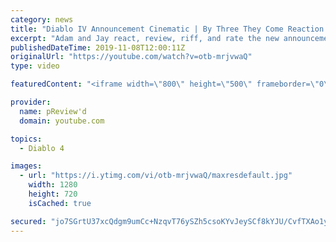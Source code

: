 ```yaml
---
category: news
title: "Diablo IV Announcement Cinematic | By Three They Come Reaction / Review / Rating"
excerpt: "Adam and Jay react, review, riff, and rate the new announcement cinematic everyone wanted to see last year at Blizzcon, Diablo IV 'By Three They Come'."
publishedDateTime: 2019-11-08T12:00:11Z
originalUrl: "https://youtube.com/watch?v=otb-mrjvwaQ"
type: video

featuredContent: "<iframe width=\"800\" height=\"500\" frameborder=\"0\" src=\"https://www.youtube.com/embed/otb-mrjvwaQ\" allow=\"accelerometer; autoplay; encrypted-media; gyroscope; picture-in-picture\" allowfullscreen></iframe>"

provider:
  name: pReview'd
  domain: youtube.com

topics:
  - Diablo 4

images:
  - url: "https://i.ytimg.com/vi/otb-mrjvwaQ/maxresdefault.jpg"
    width: 1280
    height: 720
    isCached: true

secured: "jo7SGrtU37xcQdgm9umCc+NzqvT76ySZh5csoKYvJeySCf8kYJU/CvfTXAo1yogun5O4Fkv0PtdouSESCTm0WbwNacxfEYn118kdBT0/OEVexy/KZhf2fme3OC+kLZZa+W5DpkDcJkj6/bFsRmGwLlFqMToSfVWxM/6FupHlXOv2T/lVlKKcLrfhrXAVjpUFe2BSQH7deadc3kojj+clZzJ6CYPP+j5Oo5Rf3OXXrCuDquSToxwXNEkSKAtYQ5+f2sL9wuY2m6Ss4CMFqTTHZPQHLHnStivxqbtgJyBuOrEsifS2xrXZtAN6YKnlRGvGj+XREAW1A5CWbEwjpvideJgIrY+Ysp7BYtlWJw+V3Cx4wIAkzkRiljhXl7fveYU/edt2VkDXp9ZboxewUX4LY0YESJ0Wr0ibUaBEhraNy9t+xb3zonBV+y6MqEhxSUy4;QQ4MTVnjDWy9CWfLFn0kgQ=="
---
```


